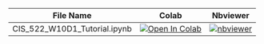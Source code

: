 | File Name | Colab | Nbviewer |
| --- | --- | --- |
| CIS_522_W10D1_Tutorial.ipynb | [![Open In Colab](https://colab.research.google.com/assets/colab-badge.svg?style=for-the-badge)](https://colab.research.google.com/github/CIS-522/course-content/blob/main/W10_NLP/students/CIS_522_W10D1_Tutorial.ipynb) | [![nbviewer](https://img.shields.io/badge/render-nbviewer-orange.svg?style=for-the-badge)](https://nbviewer.jupyter.org/github/https://github.com/CIS-522/course-content/blob/main/W10_NLP/students/CIS_522_W10D1_Tutorial.ipynb?flush_cache=true) | | CIS_522_W10D2_Tutorial.ipynb | [![Open In Colab](https://colab.research.google.com/assets/colab-badge.svg?style=for-the-badge)](https://colab.research.google.com/github/CIS-522/course-content/blob/main/W10_NLP/students/CIS_522_W10D2_Tutorial.ipynb) | [![nbviewer](https://img.shields.io/badge/render-nbviewer-orange.svg?style=for-the-badge)](https://nbviewer.jupyter.org/github/https://github.com/CIS-522/course-content/blob/main/W10_NLP/students/CIS_522_W10D2_Tutorial.ipynb?flush_cache=true) | | old-CIS_522_W10D2_Tutorial.ipynb | [![Open In Colab](https://colab.research.google.com/assets/colab-badge.svg?style=for-the-badge)](https://colab.research.google.com/github/CIS-522/course-content/blob/main/W10_NLP/students/old-CIS_522_W10D2_Tutorial.ipynb) | [![nbviewer](https://img.shields.io/badge/render-nbviewer-orange.svg?style=for-the-badge)](https://nbviewer.jupyter.org/github/https://github.com/CIS-522/course-content/blob/main/W10_NLP/students/old-CIS_522_W10D2_Tutorial.ipynb?flush_cache=true) | | CIS_522_W10D1_Tutorial.ipynb | [![Open In Colab](https://colab.research.google.com/assets/colab-badge.svg?style=for-the-badge)](https://colab.research.google.com/github/CIS-522/course-content/blob/main/W10_NLP/students/CIS_522_W10D1_Tutorial.ipynb) | [![nbviewer](https://img.shields.io/badge/render-nbviewer-orange.svg?style=for-the-badge)](https://nbviewer.jupyter.org/github/https://github.com/CIS-522/course-content/blob/main/W10_NLP/students/CIS_522_W10D1_Tutorial.ipynb?flush_cache=true) |
